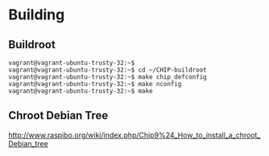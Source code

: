 Building
==

## Buildroot

    vagrant@vagrant-ubuntu-trusty-32:~$ 
    vagrant@vagrant-ubuntu-trusty-32:~$ cd ~/CHIP-buildroot
    vagrant@vagrant-ubuntu-trusty-32:~$ make chip_defconfig
    vagrant@vagrant-ubuntu-trusty-32:~$ make nconfig
    vagrant@vagrant-ubuntu-trusty-32:~$ make

## Chroot Debian Tree

http://www.raspibo.org/wiki/index.php/Chip9%24_How_to_install_a_chroot_Debian_tree
